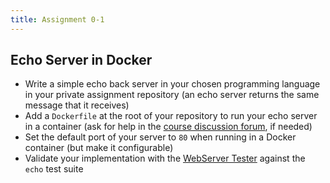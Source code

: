 ```yaml
---
title: Assignment 0-1
---
```


## Echo Server in Docker

* Write a simple echo back server in your chosen programming language in your private assignment repository (an echo server returns the same message that it receives)
* Add a `Dockerfile` at the root of your repository to run your echo server in a container (ask for help in the [course discussion forum](https://github.com/cs531-f22/cs531-f22.github.io/discussions), if needed)
* Set the default port of your server to `80` when running in a Docker container (but make it configurable)
* Validate your implementation with the [WebServer Tester](https://github.com/ibnesayeed/webserver-tester) against the `echo` test suite
